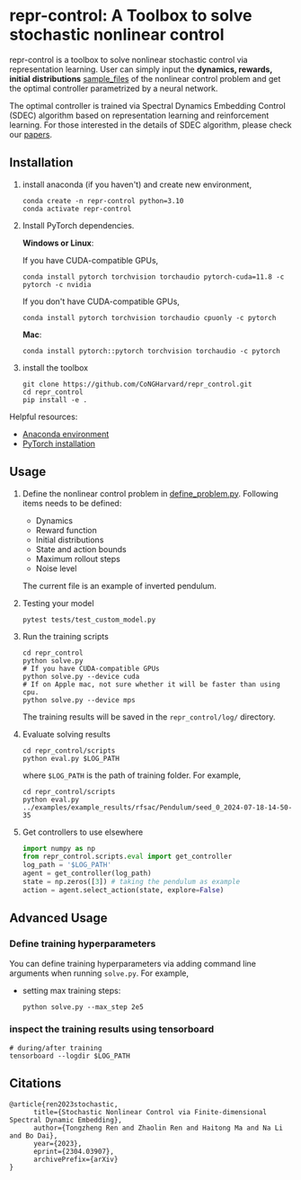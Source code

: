 # repr-control: A Toolbox to solve stochastic nonlinear control

repr-control is a toolbox to solve nonlinear stochastic control via representation learning. 
User can simply input the **dynamics, rewards, initial distributions** [sample_files](repr_control/define_problem.py) of the nonlinear control problem
and get the optimal controller parametrized by a neural network.

The optimal controller is trained via Spectral Dynamics Embedding Control (SDEC) algorithm based on representation learning and reinforcement learning.
For those interested in the details of SDEC algorithm, please check our [papers](https://arxiv.org/abs/2304.03907).

## Installation
1. install anaconda (if you haven't) and create new environment,
    ```shell
    conda create -n repr-control python=3.10
    conda activate repr-control
    ```
2. Install PyTorch dependencies. 
  
    **Windows or Linux**: 

    If you have CUDA-compatible GPUs,
    ```shell
    conda install pytorch torchvision torchaudio pytorch-cuda=11.8 -c pytorch -c nvidia
    ```
    If you don't have CUDA-compatible GPUs,
    ```shell
    conda install pytorch torchvision torchaudio cpuonly -c pytorch
    ```
   **Mac**:
    ```shell
    conda install pytorch::pytorch torchvision torchaudio -c pytorch
    ```
3. install the toolbox
    ```shell
   git clone https://github.com/CoNGHarvard/repr_control.git
   cd repr_control
   pip install -e .
   ```

Helpful resources: 
- [Anaconda environment](https://conda.io/projects/conda/en/latest/user-guide/getting-started.html)
- [PyTorch installation](https://pytorch.org/get-started/locally/)

## Usage
1. Define the nonlinear control problem in [define_problem.py](repr_control/define_problem.py). Following items needs to be defined:
   - Dynamics
   - Reward function
   - Initial distributions
   - State and action bounds
   - Maximum rollout steps
   - Noise level
   
   The current file is an example of inverted pendulum.

2. Testing your model
   ```shell
   pytest tests/test_custom_model.py
   ```
3. Run the training scripts
   ```shell
   cd repr_control
   python solve.py 
   # If you have CUDA-compatible GPUs
   python solve.py --device cuda
   # If on Apple mac, not sure whether it will be faster than using cpu.
   python solve.py --device mps 
   ```
   The training results will be saved in the `repr_control/log/` directory.  

4. Evaluate solving results
   ```shell
   cd repr_control/scripts
   python eval.py $LOG_PATH
   ```
   where `$LOG_PATH` is the path of training folder. For example,
   ```shell
   cd repr_control/scripts
   python eval.py ../examples/example_results/rfsac/Pendulum/seed_0_2024-07-18-14-50-35
   ```   

5. Get controllers to use elsewhere
   ```python
   import numpy as np
   from repr_control.scripts.eval import get_controller
   log_path = '$LOG_PATH'
   agent = get_controller(log_path)
   state = np.zeros([3]) # taking the pendulum as example
   action = agent.select_action(state, explore=False)
   ```
   

## Advanced Usage

### Define training hyperparameters
You can define training hyperparameters via adding command line arguments when running `solve.py`. For example,
- setting max training steps:
   ```shell
   python solve.py --max_step 2e5
   ```

### inspect the training results using tensorboard

```shell
# during/after training
tensorboard --logdir $LOG_PATH
```

## Citations
```
@article{ren2023stochastic,
      title={Stochastic Nonlinear Control via Finite-dimensional Spectral Dynamic Embedding}, 
      author={Tongzheng Ren and Zhaolin Ren and Haitong Ma and Na Li and Bo Dai},
      year={2023},
      eprint={2304.03907},
      archivePrefix={arXiv}
}
```

